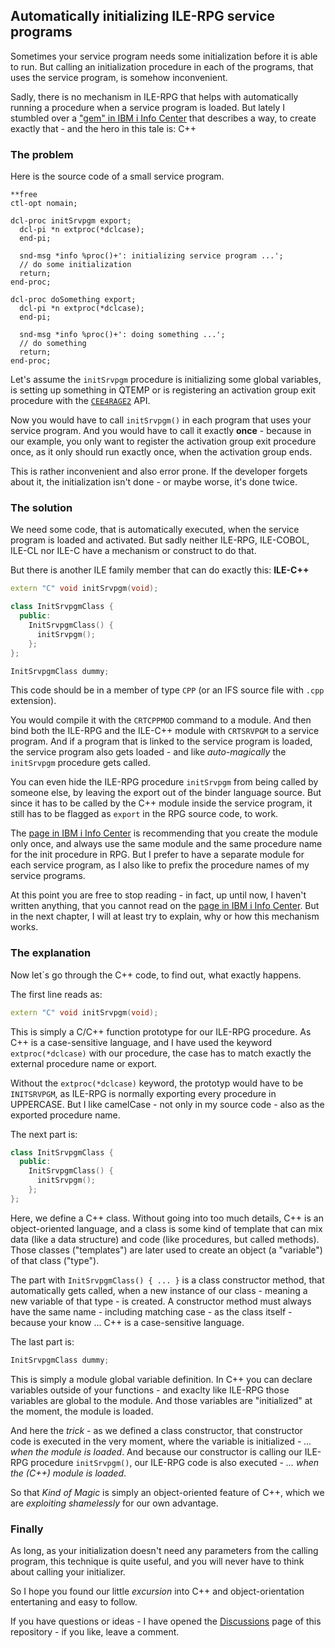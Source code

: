 ## Automatically initializing ILE-RPG service programs

Sometimes your service program needs some initialization before it is able to run. 
But calling an initialization procedure in each of the programs, that uses the 
service program, is somehow inconvenient.

Sadly, there is no mechanism in ILE-RPG that helps with automatically running a 
procedure when a service program is loaded. But lately I stumbled over a 
["gem" in IBM i Info Center](https://www.ibm.com/support/pages/initializing-context-during-service-program-activation)
that describes a way, to create exactly that - and the hero in this tale is: C++

### The problem

Here is the source code of a small service program. 

```rpgle
**free
ctl-opt nomain;

dcl-proc initSrvpgm export;
  dcl-pi *n extproc(*dclcase);
  end-pi;

  snd-msg *info %proc()+': initializing service program ...';
  // do some initialization
  return;
end-proc;

dcl-proc doSomething export;
  dcl-pi *n extproc(*dclcase);
  end-pi;

  snd-msg *info %proc()+': doing something ...';
  // do something 
  return;
end-proc;
```

Let's assume the `initSrvpgm` procedure is initializing some global variables, is setting up
something in QTEMP or is registering an activation group exit procedure with the 
[`CEE4RAGE2`](https://www.ibm.com/docs/api/v1/content/ssw_ibm_i_76/apis/CEE4RAGE2.htm) API.

Now you would have to call `initSrvpgm()` in each program that uses your service program. And 
you would have to call it exactly **once** - because in our example, you only want to register 
the activation group exit procedure once, as it only should run exactly once, when the 
activation group ends.

This is rather inconvenient and also error prone. If the developer forgets about it, the
initialization isn't done - or maybe worse, it's done twice.

### The solution

We need some code, that is automatically executed, when the service program is loaded and 
activated. But sadly neither ILE-RPG, ILE-COBOL, ILE-CL nor ILE-C have a mechanism or construct
to do that.

But there is another ILE family member that can do exactly this: **ILE-C++**

```cpp
extern "C" void initSrvpgm(void);

class InitSrvpgmClass {                    
  public:                              
    InitSrvpgmClass() {      
      initSrvpgm();  
    };
};                                    

InitSrvpgmClass dummy;
```

This code should be in a member of type `CPP` (or an IFS source file with `.cpp` extension).

You would compile it with the `CRTCPPMOD` command to a module. And then bind both the ILE-RPG
and the ILE-C++ module with `CRTSRVPGM` to a service program. And if a program that is linked 
to the service program is loaded, the service program also gets loaded - and like 
*auto-magically* the `initSrvpgm` procedure gets called.

You can even hide the ILE-RPG procedure `initSrvpgm` from being called by someone else, by 
leaving the export out of the binder language source. But since it has to be called by the 
C++ module inside the service program, it still has to be flagged as `export` in the RPG 
source code, to work.

The [page in IBM i Info Center](https://www.ibm.com/support/pages/initializing-context-during-service-program-activation)
is recommending that you create the module only once, and always use the same module and
the same procedure name for the init procedure in RPG. But I prefer to have a separate module
for each service program, as I also like to prefix the procedure names of my service programs.

At this point you are free to stop reading - in fact, up until now, I haven't written anything,
that you cannot read on the 
[page in IBM i Info Center](https://www.ibm.com/support/pages/initializing-context-during-service-program-activation). 
But in the next chapter, I will at least try to explain, why or how this mechanism works.

### The explanation

Now let`s go through the C++ code, to find out, what exactly happens.

The first line reads as:

```cpp
extern "C" void initSrvpgm(void);
```

This is simply a C/C++ function prototype for our ILE-RPG procedure. As C++ is a 
case-sensitive language, and I have used the keyword `extproc(*dclcase)` with our procedure, 
the case has to match exactly the external procedure name or export. 

Without the `extproc(*dclcase)` keyword, the prototyp would have to be `INITSRVPGM`, as ILE-RPG
is normally exporting every procedure in UPPERCASE. But I like camelCase - not only in my 
source code - also as the exported procedure name.

The next part is:

```cpp
class InitSrvpgmClass {                    
  public:                              
    InitSrvpgmClass() {      
      initSrvpgm();  
    };
};                                    
```

Here, we define a C++ class. Without going into too much details, C++ is an 
object-oriented language, and a class is some kind of template that can mix data (like a 
data structure) and code (like procedures, but called methods). Those classes ("templates")
are later used to create an object (a "variable") of that class ("type").

The part with `InitSrvpgmClass() { ... }` is a class constructor method, that automatically
gets called, when a new instance of our class - meaning a new variable of that type - is created.
A constructor method must always have the same name - including matching case - as the class
itself - because your know ... C++ is a case-sensitive language.

The last part is: 

```cpp
InitSrvpgmClass dummy;
```

This is simply a module global variable definition. In C++ you can declare variables
outside of your functions - and exaclty like ILE-RPG those variables are global to the 
module. And those variables are "initialized" at the moment, the module is loaded.

And here the *trick* - as we defined a class constructor, that constructor code is executed 
in the very moment, where the variable is initialized - *... when the module is loaded*. 
And because our constructor is calling our ILE-RPG procedure `initSrvpgm()`, our ILE-RPG code 
is also executed - *... when the (C++) module is loaded*.

So that *Kind of Magic* is simply an object-oriented feature of C++, which we are 
*exploiting shamelessly* for our own advantage.

### Finally

As long, as your initialization doesn't need any parameters from the calling program, this
technique is quite useful, and you will never have to think about calling your initializer.

So I hope you found our little *excursion* into C++ and object-orientation entertaning and 
easy to follow.

If you have questions or ideas - I have opened the [Discussions](https://github.com/qpgmr-de/qpgmr-de.github.io/issues)
page of this repository - if you like, leave a comment.

